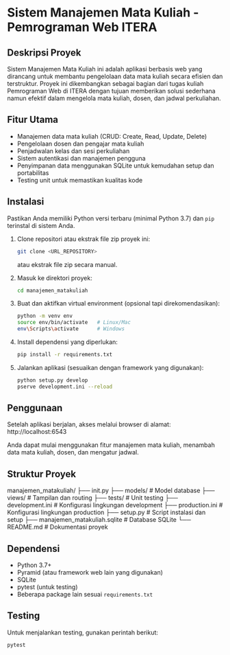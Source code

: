 # Sistem Manajemen Mata Kuliah - Pemrograman Web ITERA

## Deskripsi Proyek
Sistem Manajemen Mata Kuliah ini adalah aplikasi berbasis web yang dirancang untuk membantu pengelolaan data mata kuliah secara efisien dan terstruktur. Proyek ini dikembangkan sebagai bagian dari tugas kuliah Pemrograman Web di ITERA dengan tujuan memberikan solusi sederhana namun efektif dalam mengelola mata kuliah, dosen, dan jadwal perkuliahan.

## Fitur Utama
- Manajemen data mata kuliah (CRUD: Create, Read, Update, Delete)
- Pengelolaan dosen dan pengajar mata kuliah
- Penjadwalan kelas dan sesi perkuliahan
- Sistem autentikasi dan manajemen pengguna
- Penyimpanan data menggunakan SQLite untuk kemudahan setup dan portabilitas
- Testing unit untuk memastikan kualitas kode

## Instalasi
Pastikan Anda memiliki Python versi terbaru (minimal Python 3.7) dan `pip` terinstal di sistem Anda.

1. Clone repositori atau ekstrak file zip proyek ini:
    ```bash
    git clone <URL_REPOSITORY> 
    ```
    atau ekstrak file zip secara manual.

2. Masuk ke direktori proyek:
    ```bash
    cd manajemen_matakuliah
    ```

3. Buat dan aktifkan virtual environment (opsional tapi direkomendasikan):
    ```bash
    python -m venv env
    source env/bin/activate   # Linux/Mac
    env\Scripts\activate      # Windows
    ```

4. Install dependensi yang diperlukan:
    ```bash
    pip install -r requirements.txt
    ```

5. Jalankan aplikasi (sesuaikan dengan framework yang digunakan):
    ```bash
    python setup.py develop
    pserve development.ini --reload
    ```

## Penggunaan
Setelah aplikasi berjalan, akses melalui browser di alamat: http://localhost:6543


Anda dapat mulai menggunakan fitur manajemen mata kuliah, menambah data mata kuliah, dosen, dan mengatur jadwal.

## Struktur Proyek
manajemen_matakuliah/
├── init.py
├── models/ # Model database
├── views/ # Tampilan dan routing
├── tests/ # Unit testing
├── development.ini # Konfigurasi lingkungan development
├── production.ini # Konfigurasi lingkungan production
├── setup.py # Script instalasi dan setup
├── manajemen_matakuliah.sqlite # Database SQLite
└── README.md # Dokumentasi proyek


## Dependensi
- Python 3.7+
- Pyramid (atau framework web lain yang digunakan)
- SQLite
- pytest (untuk testing)
- Beberapa package lain sesuai `requirements.txt`

## Testing
Untuk menjalankan testing, gunakan perintah berikut:

```bash
pytest
